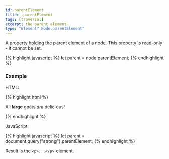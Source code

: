 ```yaml
---
id: parentElement
title: .parentElement
tags: [traversal]
excerpt: the parent element
type: "Element? Node.parentElement"
---
```


A property holding the parent element of a node. This property is read-only - it cannot be set.

{% highlight javascript %}
let parent = node.parentElement;
{% endhighlight %}

### Example

HTML:

{% highlight html %}
<p>
    All
    <strong>large</strong>
    goats
    <em>are</em>
    delicious!
</p>
{% endhighlight %}

JavaScript:

{% highlight javascript %}
let parent = document.query("strong").parentElement;
{% endhighlight %}

Result is the `<p>...</p>` element.

